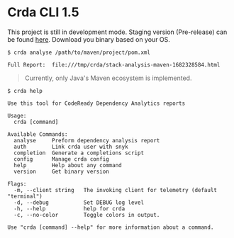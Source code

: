 # Crda CLI 1.5

This project is still in development mode.
Staging version (Pre-release) can be found [here](https://github.com/RHEcosystemAppEng/crda-cli/releases/tag/staging).
Download you binary based on your OS.

```shell
$ crda analyse /path/to/maven/project/pom.xml

Full Report:  file:///tmp/crda/stack-analysis-maven-1682328584.html
```

> Currently, only Java's Maven ecosystem is implemented.

```shell
$ crda help

Use this tool for CodeReady Dependency Analytics reports

Usage:
  crda [command]

Available Commands:
  analyse     Preform dependency analysis report
  auth        Link crda user with snyk
  completion  Generate a completions script
  config      Manage crda config
  help        Help about any command
  version     Get binary version

Flags:
  -m, --client string   The invoking client for telemetry (default "terminal")
  -d, --debug           Set DEBUG log level
  -h, --help            help for crda
  -c, --no-color        Toggle colors in output.

Use "crda [command] --help" for more information about a command.
```
